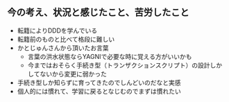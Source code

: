 ## 今の考え、状況と感じたこと、苦労したこと

- 転籍によりDDDを学んでいる
- 転籍前のものと比べて格段に難しい
- かとじゅんさんから頂いたお言葉
  - 言葉の洪水状態ならYAGNIで必要な時に覚える方がいいかも
  - 今まではおそらく手続き型（トランザクションスクリプト）の設計しかしてないから変更に弱かった
- 手続き型しか知らずに育ってきたのでしんどいのだなと実感
- 個人的には慣れて、学習に戻るとなじむのでまずは慣れたい
